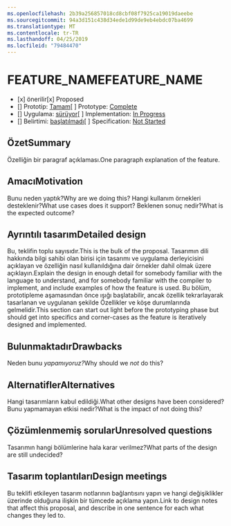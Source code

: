 ```yaml
---
ms.openlocfilehash: 2b39a256857018cd8cbf08f7925ca19019daeebe
ms.sourcegitcommit: 94a3d151c438d34ede1d99de9eb4ebdc07ba4699
ms.translationtype: MT
ms.contentlocale: tr-TR
ms.lasthandoff: 04/25/2019
ms.locfileid: "79484470"
---
```

# <a name="feature_name"></a><span data-ttu-id="5e754-101">FEATURE_NAME</span><span class="sxs-lookup"><span data-stu-id="5e754-101">FEATURE_NAME</span></span>

* <span data-ttu-id="5e754-102">[x] önerilir</span><span class="sxs-lookup"><span data-stu-id="5e754-102">[x] Proposed</span></span>
* <span data-ttu-id="5e754-103">[] Prototip: [Tamam](https://github.com/PROTOTYPE_OWNER/roslyn/BRANCH_NAME)</span><span class="sxs-lookup"><span data-stu-id="5e754-103">[ ] Prototype: [Complete](https://github.com/PROTOTYPE_OWNER/roslyn/BRANCH_NAME)</span></span>
* <span data-ttu-id="5e754-104">[] Uygulama: [sürüyor](https://github.com/dotnet/roslyn/BRANCH_NAME)</span><span class="sxs-lookup"><span data-stu-id="5e754-104">[ ] Implementation: [In Progress](https://github.com/dotnet/roslyn/BRANCH_NAME)</span></span>
* <span data-ttu-id="5e754-105">[] Belirtimi: [başlatılmadı](pr/1)</span><span class="sxs-lookup"><span data-stu-id="5e754-105">[ ] Specification: [Not Started](pr/1)</span></span>

## <a name="summary"></a><span data-ttu-id="5e754-106">Özet</span><span class="sxs-lookup"><span data-stu-id="5e754-106">Summary</span></span>
[summary]: #summary

<span data-ttu-id="5e754-107">Özelliğin bir paragraf açıklaması.</span><span class="sxs-lookup"><span data-stu-id="5e754-107">One paragraph explanation of the feature.</span></span>

## <a name="motivation"></a><span data-ttu-id="5e754-108">Amacı</span><span class="sxs-lookup"><span data-stu-id="5e754-108">Motivation</span></span>
[motivation]: #motivation

<span data-ttu-id="5e754-109">Bunu neden yaptık?</span><span class="sxs-lookup"><span data-stu-id="5e754-109">Why are we doing this?</span></span> <span data-ttu-id="5e754-110">Hangi kullanım örnekleri desteklenir?</span><span class="sxs-lookup"><span data-stu-id="5e754-110">What use cases does it support?</span></span> <span data-ttu-id="5e754-111">Beklenen sonuç nedir?</span><span class="sxs-lookup"><span data-stu-id="5e754-111">What is the expected outcome?</span></span>

## <a name="detailed-design"></a><span data-ttu-id="5e754-112">Ayrıntılı tasarım</span><span class="sxs-lookup"><span data-stu-id="5e754-112">Detailed design</span></span>
[design]: #detailed-design

<span data-ttu-id="5e754-113">Bu, teklifin toplu sayısıdır.</span><span class="sxs-lookup"><span data-stu-id="5e754-113">This is the bulk of the proposal.</span></span> <span data-ttu-id="5e754-114">Tasarımın dili hakkında bilgi sahibi olan birisi için tasarımı ve uygulama derleyicisini açıklayan ve özelliğin nasıl kullanıldığına dair örnekler dahil olmak üzere açıklayın.</span><span class="sxs-lookup"><span data-stu-id="5e754-114">Explain the design in enough detail for somebody familiar with the language to understand, and for somebody familiar with the compiler to implement,  and include examples of how the feature is used.</span></span> <span data-ttu-id="5e754-115">Bu bölüm, prototipleme aşamasından önce ışığı başlatabilir, ancak özellik tekrarlayarak tasarlanan ve uygulanan şekilde Özellikler ve köşe durumlarında gelmelidir.</span><span class="sxs-lookup"><span data-stu-id="5e754-115">This section can start out light before the prototyping phase but should get into specifics and corner-cases as the feature is iteratively designed and implemented.</span></span>

## <a name="drawbacks"></a><span data-ttu-id="5e754-116">Bulunmaktadır</span><span class="sxs-lookup"><span data-stu-id="5e754-116">Drawbacks</span></span>
[drawbacks]: #drawbacks

<span data-ttu-id="5e754-117">Neden bunu *yapamıyoruz?*</span><span class="sxs-lookup"><span data-stu-id="5e754-117">Why should we *not* do this?</span></span>

## <a name="alternatives"></a><span data-ttu-id="5e754-118">Alternatifler</span><span class="sxs-lookup"><span data-stu-id="5e754-118">Alternatives</span></span>
[alternatives]: #alternatives

<span data-ttu-id="5e754-119">Hangi tasarımların kabul edildiği.</span><span class="sxs-lookup"><span data-stu-id="5e754-119">What other designs have been considered?</span></span> <span data-ttu-id="5e754-120">Bunu yapmamayan etkisi nedir?</span><span class="sxs-lookup"><span data-stu-id="5e754-120">What is the impact of not doing this?</span></span>

## <a name="unresolved-questions"></a><span data-ttu-id="5e754-121">Çözümlenmemiş sorular</span><span class="sxs-lookup"><span data-stu-id="5e754-121">Unresolved questions</span></span>
[unresolved]: #unresolved-questions

<span data-ttu-id="5e754-122">Tasarımın hangi bölümlerine hala karar verilmez?</span><span class="sxs-lookup"><span data-stu-id="5e754-122">What parts of the design are still undecided?</span></span>

## <a name="design-meetings"></a><span data-ttu-id="5e754-123">Tasarım toplantıları</span><span class="sxs-lookup"><span data-stu-id="5e754-123">Design meetings</span></span>

<span data-ttu-id="5e754-124">Bu teklifi etkileyen tasarım notlarının bağlantısını yapın ve hangi değişiklikler üzerinde olduğuna ilişkin bir tümcede açıklama yapın.</span><span class="sxs-lookup"><span data-stu-id="5e754-124">Link to design notes that affect this proposal, and describe in one sentence for each what changes they led to.</span></span>


